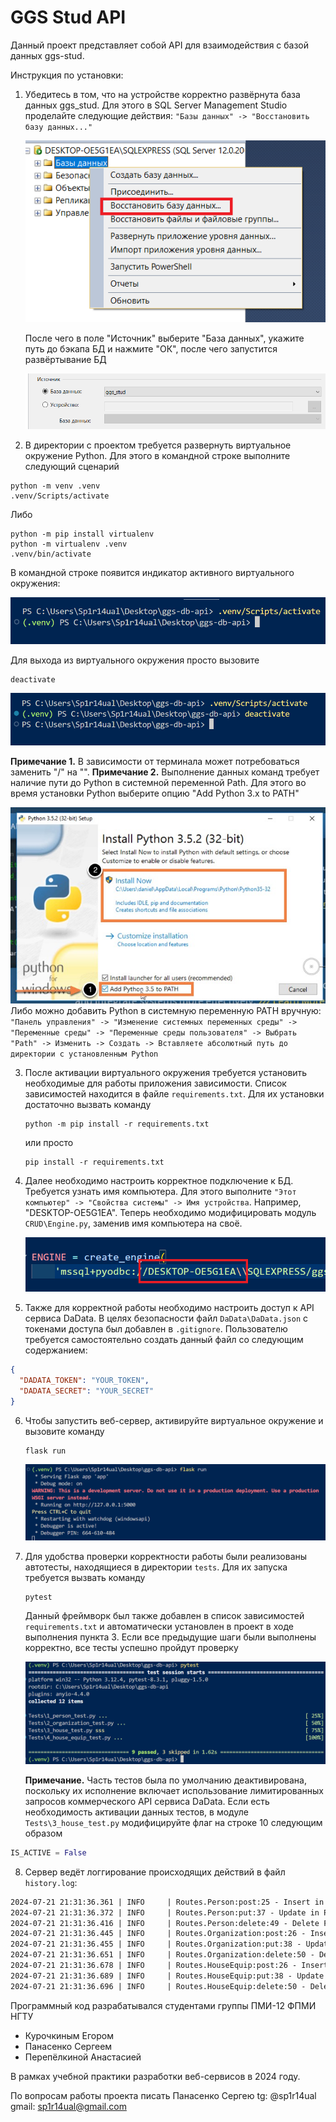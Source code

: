 # GGS Stud API

Данный проект представляет собой API для взаимодействия с базой данных ggs-stud.

Инструкция по установки:

1. Убедитесь в том, что на устройстве корректно развёрнута база данных ggs_stud.
   Для этого в SQL Server Management Studio проделайте следующие действия:
   `"Базы данных" -> "Восстановить базу данных..."`

   ![](assets/1.png)

   После чего в поле "Источник" выберите "База данных", укажите путь до бэкапа БД и нажмите "ОК", после чего запустится развёртывание БД

   ![](assets/2.png)

2. В директории с проектом требуется развернуть виртуальное окружение Python.
   Для этого в командной строке выполните следующий сценарий

```shell
python -m venv .venv
.venv/Scripts/activate
```

Либо

```shell
python -m pip install virtualenv
python -m virtualenv .venv
.venv/bin/activate
```

В командной строке появится индикатор активного виртуального окружения:

![](assets/3.png)

Для выхода из виртуального окружения просто вызовите

```shell
deactivate
```

![](assets/4.png)

**Примечание 1.** В зависимости от терминала может потребоваться заменить "/" на "\".
**Примечание 2.** Выполнение данных команд требует наличие пути до Python в системной переменной Path. Для этого во время установки Python выберите опцию "Add Python 3.x to PATH"

![](assets/5.jpg)
Либо можно добавить Python в системную переменную PATH вручную:
`"Панель управления" -> "Изменение системных переменных среды" -> "Переменные среды" -> "Переменные среды пользователя" -> Выбрать "Path" -> Изменить -> Создать -> Вставляете абсолютный путь до директории с установленным Python`

3. После активации виртуального окружения требуется установить необходимые для работы приложения зависимости. Список зависимостей находится в файле `requirements.txt`. Для их установки достаточно вызвать команду

   ```shell
   python -m pip install -r requirements.txt
   ```

   или просто

   ```shell
   pip install -r requirements.txt
   ```

4. Далее необходимо настроить корректное подключение к БД. Требуется узнать имя компьютера. Для этого выполните
   `"Этот компьютер" -> "Свойства системы" -> Имя устройства`.
   Например, "DESKTOP-OE5G1EA".
   Теперь необходимо модифицировать модуль `CRUD\Engine.py`, заменив имя компьютера на своё.

   ![](assets/6.png)

5. Также для корректной работы необходимо настроить доступ к API сервиса DaData. В целях безопасности файл `DaData\DaData.json` с токенами доступа был добавлен в `.gitignore`. Пользователю требуется самостоятельно создать данный файл со следующим содержанием:

```json
{
  "DADATA_TOKEN": "YOUR_TOKEN",
  "DADATA_SECRET": "YOUR_SECRET"
}
```

6. Чтобы запустить веб-сервер, активируйте виртуальное окружение и вызовите команду

   ```shell
   flask run
   ```

   ![](assets/7.png)

7. Для удобства проверки корректности работы были реализованы автотесты, находящиеся в директории `tests`. Для их запуска требуется вызвать команду

   ```shell
   pytest
   ```

   Данный фреймворк был также добавлен в список зависимостей `requirements.txt` и автоматически установлен в проект в ходе выполнения пункта 3.
   Если все предыдущие шаги были выполнены корректно, все тесты успешно пройдут проверку

   ![](assets/8.png)

   **Примечание.** Часть тестов была по умолчанию деактивирована, поскольку их исполнение включает использование лимитированных запросов коммерческого API сервиса DaData. Если есть необходимость активации данных тестов, в модуле `Tests\3_house_test.py` модифицируйте флаг на строке 10 следующим образом

```python
IS_ACTIVE = False
```

8. Сервер ведёт логгирование происходящих действий в файл `history.log`:

```txt
2024-07-21 21:31:36.361 | INFO     | Routes.Person:post:25 - Insert in Person: Success; ID: 46881
2024-07-21 21:31:36.372 | INFO     | Routes.Person:put:37 - Update in Person: Success
2024-07-21 21:31:36.416 | INFO     | Routes.Person:delete:49 - Delete From Person: Success
2024-07-21 21:31:36.445 | INFO     | Routes.Organization:post:26 - Insert in Organization: Success; ID: 5310
2024-07-21 21:31:36.455 | INFO     | Routes.Organization:put:38 - Update in Organization: Success
2024-07-21 21:31:36.651 | INFO     | Routes.Organization:delete:50 - Delete From Organization: Success
2024-07-21 21:31:36.678 | INFO     | Routes.HouseEquip:post:26 - Insert In HouseEquip: Success; ID: 1432328
2024-07-21 21:31:36.689 | INFO     | Routes.HouseEquip:put:38 - Update In HouseEquip: Success
2024-07-21 21:31:36.696 | INFO     | Routes.HouseEquip:delete:50 - Delete From HouseEquip: Success
```

Программный код разрабатывался студентами группы ПМИ-12 ФПМИ НГТУ

- Курочкиным Егором
- Панасенко Сергеем
- Перепёлкиной Анастасией

В рамках учебной практики разработки веб-сервисов в 2024 году.

По вопросам работы проекта писать Панасенко Сергею
tg: @sp1r14ual
gmail: sp1r14ual@gmail.com
